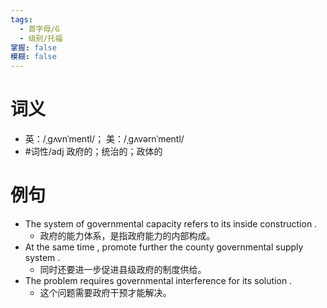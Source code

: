 ```yaml
---
tags:
  - 首字母/G
  - 级别/托福
掌握: false
模糊: false
---
```

# 词义
- 英：/ˌɡʌvnˈmentl/； 美：/ˌɡʌvərnˈmentl/
- #词性/adj  政府的；统治的；政体的
# 例句
- The system of governmental capacity refers to its inside construction .
	- 政府的能力体系，是指政府能力的内部构成。
- At the same time , promote further the county governmental supply system .
	- 同时还要进一步促进县级政府的制度供给。
- The problem requires governmental interference for its solution .
	- 这个问题需要政府干预才能解决。

